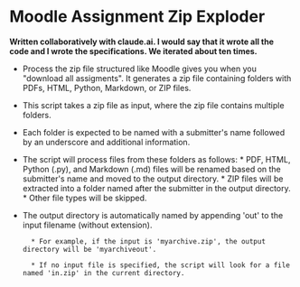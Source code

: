 # Moodle Assignment Zip Exploder

**Written collaboratively with claude.ai. I would say that it wrote all the code and I wrote the specifications. We iterated about ten times.**

* Process the zip file structured like Moodle gives you when you "download all assigments". It generates a zip file containing folders with PDFs, HTML, Python, Markdown, or ZIP files.
        
* This script takes a zip file as input, where the zip file contains multiple folders.

* Each folder is expected to be named with a submitter's name followed by an underscore and additional information.

* The script will process files from these folders as follows:
        * PDF, HTML, Python (.py), and Markdown (.md) files will be renamed based on the submitter's name and moved to the output directory.
        * ZIP files will be extracted into a folder named after the submitter in the output directory.
        * Other file types will be skipped.
        
* The output directory is automatically named by appending 'out' to the input filename (without extension).

        * For example, if the input is 'myarchive.zip', the output directory will be 'myarchiveout'.
        
        * If no input file is specified, the script will look for a file named 'in.zip' in the current directory.
